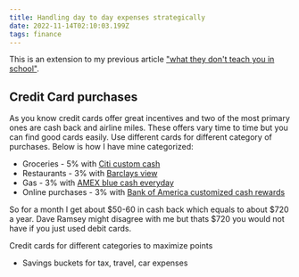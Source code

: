 ```yaml
---
title: Handling day to day expenses strategically
date: 2022-11-14T02:10:03.199Z
tags: finance
---
```

This is an extension to my previous article ["what they don't teach you in school"](what-they-dont-teach-you-in-school/).

## Credit Card purchases

As you know credit cards offer great incentives and two of the most primary ones are cash back and airline miles. These offers vary time to time but you can find good cards easily. Use different cards for different category of purchases. Below is how I have mine categorized:

- Groceries - 5% with [Citi custom cash](https://www.citi.com/credit-cards/citi-custom-cash-credit-card?category=view-all-credit-cards&intc=megamenu~creditcards~vac&afc=1C2)
- Restaurants - 3% with [Barclays view](https://cards.barclaycardus.com/banking/cards/barclaysview/)
- Gas - 3% with [AMEX blue cash everyday](https://www.americanexpress.com/us/credit-cards/card/blue-cash-everyday/)
- Online purchases - 3% with [Bank of America customized cash rewards](https://www.bankofamerica.com/credit-cards/cash-back-credit-cards/)

So for a month I get about $50-60 in cash back which equals to about $720 a year.
Dave Ramsey might disagree with me but thats $720 you would not have if you just used debit cards.

Credit cards for different categories to maximize points

- Savings buckets for tax, travel, car expenses